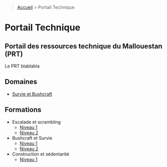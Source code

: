 > [Accueil](../) > Portail Technique
# Portail Technique
## Portail des ressources technique du Mallouestan (PRT)
Le PRT blablabla

## Domaines
- [Survie et Bushcraft](./Survie%20et%20Bushcraft/)

## Formations 
- Escalade et scrambling
	- [Niveau 1](./Formations/FES1)
	- [Niveau 2](./Formations/FES2)
- Bushcraft et Survie
	- [Niveau 1](./Formations/FBS1)
	- [Niveau 2](./Formations/FBS2)
- Construction et sédentarité 
	- [Niveau 1](./Formations/FCS1)	


